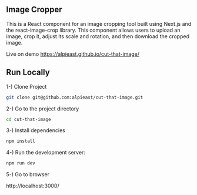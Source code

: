 ## Image Cropper
This is a React component for an image cropping tool built using Next.js and the react-image-crop library. This component allows users to upload an image, crop it, adjust its scale and rotation, and then download the cropped image.

Live on demo https://alpieast.github.io/cut-that-image/

## Run Locally


1-) Clone Project

```bash
git clone git@github.com:alpieast/cut-that-image.git
```

2-) Go to the project directory

```bash
cd cut-that-image
```

3-) Install dependencies

```bash
npm install
```

4-) Run the development server:

```bash
npm run dev

```

5-) Go to browser

http://localhost:3000/


